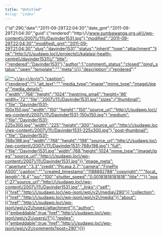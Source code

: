 ```yaml
---
title: "Untitled"
#slug: "index"
---
```


{"id":290,"date":"2011-09-29T22:04:30","date\_gmt":"2011-09-29T21:04:30","guid":{"rendered":"http:\\/\\/www.sumbawanga.org.uk\\/wp-content\\/2007\\/11\\/Davinder1531.jpg"},"modified":"2011-09-29T22:04:30","modified\_gmt":"2011-09-29T21:04:30","slug":"davinder1531","status":"inherit","type":"attachment","link":"http:\\/\\/sudawp.loc\\/projects\\/kalalasi-health-centre\\/davinder1531\\/","title":{"rendered":"Davinder1531"},"author":1,"comment\_status":"closed","ping\_status":"open","template":"","meta":\[\],"description":{"rendered":"

[![\"\"](\"http:\/\/sudawp.loc\/wp-content\/2007\/11\/Davinder1531-225x300.jpg\")<\\/a><\\/p>\\n"},"caption":{"rendered":""},"alt\_text":"","media\_type":"image","mime\_type":"image\\/jpeg","media\_details":{"width":"768","height":"1024","hwstring\_small":"height='96' width='72'","file":"2007\\/11\\/Davinder1531.jpg","sizes":{"thumbnail":{"file":"Davinder1531-150x150.jpg","width":"150","height":"150","source\_url":"http:\\/\\/sudawp.loc\\/wp-content\\/2007\\/11\\/Davinder1531-150x150.jpg"},"medium":{"file":"Davinder1531-225x300.jpg","width":"225","height":"300","source\_url":"http:\\/\\/sudawp.loc\\/wp-content\\/2007\\/11\\/Davinder1531-225x300.jpg"},"post-thumbnail":{"file":"Davinder1531-768x198.jpg","width":"768","height":"198","source\_url":"http:\\/\\/sudawp.loc\\/wp-content\\/2007\\/11\\/Davinder1531-768x198.jpg"},"full":{"file":"Davinder1531.jpg","width":768,"height":1024,"mime\_type":"image\\/jpeg","source\_url":"http:\\/\\/sudawp.loc\\/wp-content\\/2007\\/11\\/Davinder1531.jpg"}},"image\_meta":{"aperture":"3.3","credit":"Picasa 2.7","camera":"FinePix A500","caption":"","created\_timestamp":"1188892788","copyright":"","focal\_length":"6.4","iso":"100","shutter\_speed":"0.00181818181818","title":""}},"post":27,"source\_url":"http:\\/\\/sudawp.loc\\/wp-content\\/2007\\/11\\/Davinder1531.jpg","\_links":{"self":\[{"href":"http:\\/\\/sudawp.loc\\/wp-json\\/wp\\/v2\\/media\\/290"}\],"collection":\[{"href":"http:\\/\\/sudawp.loc\\/wp-json\\/wp\\/v2\\/media"}\],"about":\[{"href":"http:\\/\\/sudawp.loc\\/wp-json\\/wp\\/v2\\/types\\/attachment"}\],"author":\[{"embeddable":true,"href":"http:\\/\\/sudawp.loc\\/wp-json\\/wp\\/v2\\/users\\/1"}\],"replies":\[{"embeddable":true,"href":"http:\\/\\/sudawp.loc\\/wp-json\\/wp\\/v2\\/comments?post=290"}\]}}](http:\/\/sudawp.loc\/wp-content\/2007\/11\/Davinder1531.jpg)